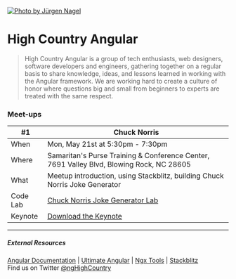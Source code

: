 [![Photo by Jürgen Nagel](https://upload.wikimedia.org/wikipedia/commons/a/ae/Blue_Ridge_Mountains_crop.jpg)](https://commons.wikimedia.org/wiki/File:Blue_Ridge_Mountains_crop.jpg)

# High Country Angular

> High Country Angular is a group of tech enthusiasts, web designers, software developers and engineers, gathering together on a regular basis to share knowledge, ideas, and lessons learned in working with the Angular framework. We are working hard to create a culture of honor where questions big and small from beginners to experts are treated with the same respect.

### Meet-ups

| #1 | Chuck Norris |
| ------ | ------ |
| When | Mon, May 21st at 5:30pm - 7:30pm |
| Where | Samaritan's Purse Training & Conference Center, 7691 Valley Blvd, Blowing Rock, NC 28605 |
| What | Meetup introduction, using Stackblitz, building Chuck Norris Joke Generator |
| Code Lab | [Chuck Norris Joke Generator Lab](https://github.com/ngHighCountry/meetup/blob/master/labs/chuck-norris-jokes-lab.md) |
| Keynote | [Download the Keynote](https://github.com/ngHighCountry/meetup/raw/master/presentations/may-2018/may-2018.key) |

---

##### External Resources

[Angular Documentation](https://angular.io/docs) | [Ultimate Angular](https://ultimateangular.com/) | [Ngx Tools](https://ngx.tools/#/search) | [Stackblitz](https://stackblitz.com/)  
Find us on Twitter [@ngHighCountry](https://twitter.com/ngHighCountry)
